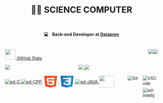 <h1 align="center">
👨‍💻 SCIENCE COMPUTER
</h1>

<h4 align="center"> 
 <br/><br/>
 💻ㅤBack-end Developer at <a href="">Dataprev</a>
 <br/><br/>
</h4>





<div style="display: inline_block">
<a href="https://www.instagram.com/edielson_costa12/"><img align="right" height="20" src="https://github.com/anirudhbelwadi/anirudhbelwadi/blob/master/images/insta.png">
<a href="https://www.linkedin.com/in/edielsoncosta/"><img align="right" height="20" src="https://github.com/anirudhbelwadi/anirudhbelwadi/blob/master/images/linkedin.png"> 
</div>

<img src="https://media.giphy.com/media/NTFD2nIyFU1EfUutt0/giphy.gif" width="35px" height="35px"> GitHub Stats

<div align="center">
  <a href="https://github.com/edielsoncosta">
  <img height="180cm" src="https://github-readme-stats.vercel.app/api/top-langs/?username=edielsoncosta&layout=compact&theme=dark"/>
  <img height="160em" src="https://github-readme-stats.vercel.app/api/top-langs/?username=edielsoncosta&exclude_repo=PythonProjects&hide=scss,Procfile,R,Makefile,jupyter%20notebook&layout=compact&langs_count=8&theme=dark&hide_border=true"/>
  <img align="left" src = "https://github-profile-trophy.vercel.app/?username=edielsoncosta&margin-w=10&no-bg=true&no-frame=true&title=Commit,Stars,Repositories,PR,Followers&theme=juicyfresh" />
</div>
 
<div style="display: inline_block"><br>
  <img align="center" alt="ed-C" height="40" width="50" src="https://cdn.jsdelivr.net/gh/devicons/devicon/icons/c/c-original.svg">
  <img align="center" alt="ed-CPP" height="40" width="50" src="https://cdn.jsdelivr.net/gh/devicons/devicon/icons/cplusplus/cplusplus-original.svg" />
  <img align="center" alt="ed-HTML" height="40" width="50" src="https://raw.githubusercontent.com/devicons/devicon/master/icons/html5/html5-original.svg">
  <img align="center" alt="ed-CSS" height="40" width="50" src="https://raw.githubusercontent.com/devicons/devicon/master/icons/css3/css3-original.svg">
  <img align="center" alt="ed-JAVA" height="40" width="50" src="https://cdn.jsdelivr.net/gh/devicons/devicon@latest/icons/java/java-original.svg" />
          
          
  
  
  <img  align="center" height="40" width="50" src="https://cdn.jsdelivr.net/gh/devicons/devicon@latest/icons/postgresql/postgresql-original.svg" />
  
  
  <img align="right" alt="VSCode" height="40" width="50" src="https://cdn.jsdelivr.net/gh/devicons/devicon/icons/vscode/vscode-original.svg" />
  <img align="right" alt="Git" height="40" width="50" src="https://cdn.jsdelivr.net/gh/devicons/devicon/icons/git/git-original.svg" />    
  <img align="right" alt="ed-Intellij" height="40" width="50" src="https://cdn.jsdelivr.net/gh/devicons/devicon@latest/icons/intellij/intellij-original.svg" />
</div>
<br/>




        
<br/>
 
